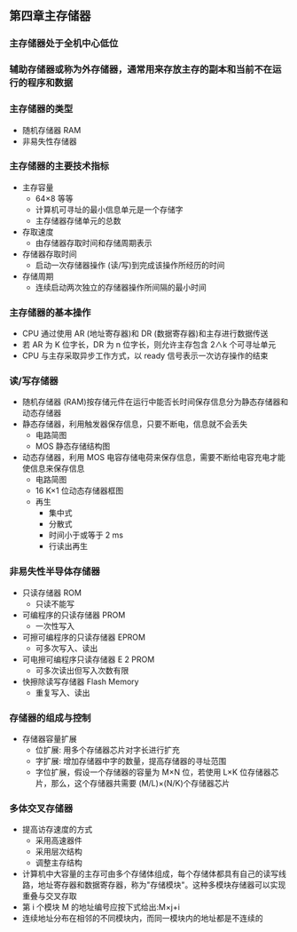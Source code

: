 ## 第四章主存储器
### 主存储器处于全机中心低位
### 辅助存储器或称为外存储器，通常用来存放主存的副本和当前不在运行的程序和数据
### 主存储器的类型
* 随机存储器 RAM
* 非易失性存储器
### 主存储器的主要技术指标
* 主存容量
    * 64×8 等等
    * 计算机可寻址的最小信息单元是一个存储字
    * 主存储器存储单元的总数
* 存取速度
    * 由存储器存取时间和存储周期表示
* 存储器存取时间
    * 启动一次存储器操作 (读/写)到完成该操作所经历的时间
* 存储周期
    * 连续启动两次独立的存储器操作所间隔的最小时间
### 主存储器的基本操作
* CPU 通过使用 AR (地址寄存器)和 DR (数据寄存器)和主存进行数据传送
* 若 AR 为 K 位字长，DR 为 n 位字长，则允许主存包含 2∧k 个可寻址单元
* CPU 与主存采取异步工作方式，以 ready 信号表示一次访存操作的结束
### 读/写存储器
* 随机存储器 (RAM)按存储元件在运行中能否长时间保存信息分为静态存储器和动态存储器
* 静态存储器，利用触发器保存信息，只要不断电，信息就不会丢失
    * 电路简图
    * MOS 静态存储结构图
* 动态存储器，利用 MOS 电容存储电荷来保存信息，需要不断给电容充电才能使信息来保存信息
    * 电路简图
    * 16 K×1 位动态存储器框图
    * 再生
        * 集中式
        * 分散式
        * 时间小于或等于 2 ms
        * 行读出再生
### 非易失性半导体存储器
* 只读存储器 ROM
    * 只读不能写
* 可编程序的只读存储器 PROM
    * 一次性写入
* 可擦可编程序的只读存储器 EPROM
    * 可多次写入、读出
* 可电擦可编程序只读存储器 E 2 PROM
    * 可多次读出但写入次数有限
* 快擦除读写存储器 Flash Memory
    * 重复写入、读出
### 存储器的组成与控制
* 存储器容量扩展
    * 位扩展: 用多个存储器芯片对字长进行扩充
    * 字扩展: 增加存储器中字的数量，提高存储器的寻址范围
    * 字位扩展，假设一个存储器的容量为 M×N 位，若使用 L×K 位存储器芯片，那么，这个存储器共需要 (M/L)×(N/K)个存储器芯片
### 多体交叉存储器
* 提高访存速度的方式
    * 采用高速器件
    * 采用层次结构
    * 调整主存结构
* 计算机中大容量的主存可由多个存储体组成，每个存储体都具有自己的读写线路，地址寄存器和数据寄存器，称为"存储模块"。这种多模块存储器可以实现重叠与交叉存取
* 第 i 个模块 M 的地址编号应按下式给出:M×j+i
* 连续地址分布在相邻的不同模块内，而同一模块内的地址都是不连续的